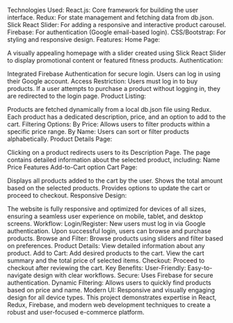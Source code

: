 Technologies Used:
React.js: Core framework for building the user interface.
Redux: For state management and fetching data from db.json.
Slick React Slider: For adding a responsive and interactive product carousel.
Firebase: For authentication (Google email-based login).
CSS/Bootstrap: For styling and responsive design.
Features:
Home Page:

A visually appealing homepage with a slider created using Slick React Slider to display promotional content or featured fitness products.
Authentication:

Integrated Firebase Authentication for secure login.
Users can log in using their Google account.
Access Restriction: Users must log in to buy products. If a user attempts to purchase a product without logging in, they are redirected to the login page.
Product Listing:

Products are fetched dynamically from a local db.json file using Redux.
Each product has a dedicated description, price, and an option to add to the cart.
Filtering Options:
By Price: Allows users to filter products within a specific price range.
By Name: Users can sort or filter products alphabetically.
Product Details Page:

Clicking on a product redirects users to its Description Page.
The page contains detailed information about the selected product, including:
Name
Price
Features
Add-to-Cart option
Cart Page:

Displays all products added to the cart by the user.
Shows the total amount based on the selected products.
Provides options to update the cart or proceed to checkout.
Responsive Design:

The website is fully responsive and optimized for devices of all sizes, ensuring a seamless user experience on mobile, tablet, and desktop screens.
Workflow:
Login/Register:
New users must log in via Google authentication.
Upon successful login, users can browse and purchase products.
Browse and Filter:
Browse products using sliders and filter based on preferences.
Product Details:
View detailed information about any product.
Add to Cart:
Add desired products to the cart.
View the cart summary and the total price of selected items.
Checkout:
Proceed to checkout after reviewing the cart.
Key Benefits:
User-Friendly: Easy-to-navigate design with clear workflows.
Secure: Uses Firebase for secure authentication.
Dynamic Filtering: Allows users to quickly find products based on price and name.
Modern UI: Responsive and visually engaging design for all device types.
This project demonstrates expertise in React, Redux, Firebase, and modern web development techniques to create a robust and user-focused e-commerce platform.